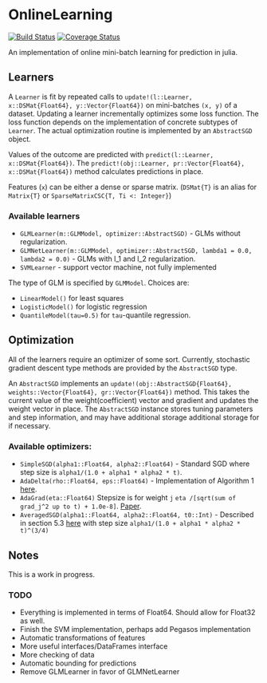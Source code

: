 # OnlineLearning

[![Build Status](https://img.shields.io/travis/lendle/OnlineLearning.jl.svg?style=flat)](https://travis-ci.org/lendle/OnlineLearning.jl)
[![Coverage Status](https://img.shields.io/coveralls/lendle/OnlineLearning.jl.svg)](https://coveralls.io/r/lendle/OnlineLearning.jl)

An implementation of online mini-batch learning for prediction in julia.

## Learners

A `Learner` is fit by repeated calls to `update!(l::Learner, x::DSMat{Float64}, y::Vector{Float64})` on mini-batches `(x, y)` of a dataset.
Updating a learner incrementally optimizes some loss function.
The loss function depends on the implementation of concrete subtypes of `Learner`.
The actual optimization routine is implemented by an `AbstractSGD` object.

Values of the outcome are predicted with `predict(l::Learner, x::DSMat{Float64})`. The `predict!(obj::Learner, pr::Vector{Float64}, x::DSMat{Float64})` method calculates predictions in place.

Features (`x`) can be either a dense or sparse matrix. (`DSMat{T}` is an alias for `Matrix{T}` or `SparseMatrixCSC{T, Ti <: Integer}`)

### Available learners

* `GLMLearner(m::GLMModel, optimizer::AbstractSGD)` - GLMs without regularization.
* `GLMNetLearner(m::GLMModel, optimizer::AbstractSGD, lambda1 = 0.0, lambda2 = 0.0)` - GLMs with l_1 and l_2 regularization.
* `SVMLearner` - support vector machine, not fully implemented

The type of GLM is specified by `GLMModel`. Choices are:

* `LinearModel()` for least squares
* `LogisticModel()` for logistic regression
* `QuantileModel(tau=0.5)` for `tau`-quantile regression.

## Optimization

All of the learners require an optimizer of some sort.
Currently, stochastic gradient descent type methods are provided by the `AbstractSGD` type.

An `AbstractSGD` implements an `update!(obj::AbstractSGD{Float64}, weights::Vector{Float64}, gr::Vector{Float64})` method.
This takes the current value of the weight(coefficient) vector and gradient and updates the weight vector in place.
The `AbstractSGD` instance stores tuning parameters and step information, and may have additional storage additional storage for if necessary.

### Available optimizers:

* `SimpleSGD(alpha1::Float64, alpha2::Float64)` - Standard SGD where step size is `alpha1/(1.0 + alpha1 * alpha2 * t)`.
* `AdaDelta(rho::Float64, eps::Float64)` - Implementation of Algorithm 1 [here](http://www.matthewzeiler.com/pubs/googleTR2012/googleTR2012.pdf).
* `AdaGrad(eta::Float64)` Stepsize is for weight `j` `eta /[sqrt(sum of grad_j^2 up to t) + 1.0e-8]`. [Paper](http://www.cs.berkeley.edu/~jduchi/projects/DuchiHaSi10.pdf).
* `AveragedSGD(alpha1::Float64, alpha2::Float64, t0::Int)` - Described in section 5.3 [here](http://research.microsoft.com/pubs/192769/tricks-2012.pdf) with step size `alpha1/(1.0 + alpha1 * alpha2 * t)^(3/4)`

## Notes

This is a work in progress.

### TODO

* Everything is implemented in terms of Float64. Should allow for Float32 as well.
* Finish the SVM implementation, perhaps add Pegasos implementation
* Automatic transformations of features
* More useful interfaces/DataFrames interface
* More checking of data
* Automatic bounding for predictions
* Remove GLMLearner in favor of GLMNetLearner

